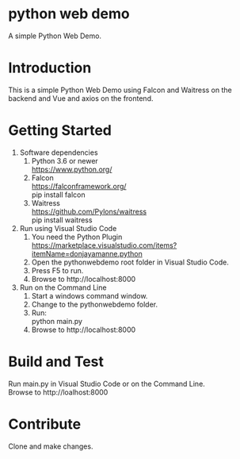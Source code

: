 # python web demo
A simple Python Web Demo.

# Introduction 
This is a simple Python Web Demo using Falcon and Waitress on the backend and Vue and axios on the frontend.

# Getting Started
1. Software dependencies
    1. Python 3.6 or newer  
       https://www.python.org/
    2. Falcon  
       https://falconframework.org/  
       pip install falcon
    3. Waitress  
       https://github.com/Pylons/waitress  
       pip install waitress
2. Run using Visual Studio Code
    1. You need the Python Plugin  
       https://marketplace.visualstudio.com/items?itemName=donjayamanne.python
    2. Open the pythonwebdemo root folder in Visual Studio Code.
    3. Press F5 to run.
    4. Browse to http://localhost:8000
3. Run on the Command Line
    1. Start a windows command window.
    2. Change to the pythonwebdemo folder.
    3. Run:  
       python main.py
    4. Browse to http://localhost:8000

# Build and Test
Run main.py in Visual Studio Code or on the Command Line.  
Browse to http://loalhost:8000

# Contribute
Clone and make changes.

